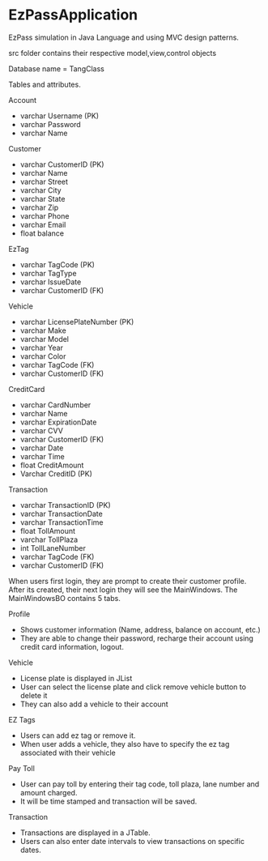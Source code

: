 # EzPassApplication
EzPass simulation in Java Language and using MVC design patterns.

src folder contains their respective model,view,control objects

Database name = TangClass

Tables and attributes. 

Account
- varchar Username (PK)
- varchar Password
- varchar Name

Customer
- varchar CustomerID (PK)
- varchar Name
- varchar Street
- varchar City
- varchar State
- varchar Zip
- varchar Phone
- varchar Email
- float balance

EzTag
- varchar TagCode (PK)
- varchar TagType
- varchar IssueDate
- varchar CustomerID (FK)

Vehicle 
- varchar LicensePlateNumber (PK)
- varchar Make
- varchar Model
- varchar Year
- varchar Color
- varchar TagCode (FK)
- varchar CustomerID (FK)

CreditCard
- varchar CardNumber 
- varchar Name 
- varchar ExpirationDate
- varchar CVV
- varchar CustomerID (FK)
- varchar Date 
- varchar Time
- float CreditAmount
- Varchar CreditID (PK)

Transaction
- varchar TransactionID (PK)
- varchar TransactionDate
- varchar TransactionTime
- float TollAmount
- varchar TollPlaza
- int TollLaneNumber
- varchar TagCode (FK)
- varchar CustomerID (FK)

When users first login, they are prompt to create their customer profile. After its created, their next login they will see the MainWindows. The MainWindowsBO contains 5 tabs.

Profile
- Shows customer information (Name, address, balance on account, etc.)
- They are able to change their password, recharge their account using credit card information, logout.

Vehicle
- License plate is displayed in JList
- User can select the license plate and click remove vehicle button to delete it
- They can also add a vehicle to their account

EZ Tags
- Users can add ez tag or remove it.
- When user adds a vehicle, they also have to specify the ez tag associated with their vehicle

Pay Toll
- User can pay toll by entering their tag code, toll plaza, lane number and amount charged.
- It will be time stamped and transaction will be saved.

Transaction
- Transactions are displayed in a JTable.
- Users can also enter date intervals to view transactions on specific dates.
